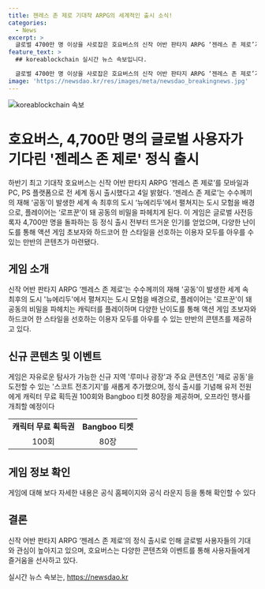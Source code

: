 ```yaml
---
title: 젠레스 존 제로 기대작 ARPG의 세계적인 출시 소식!
categories:
  - News
excerpt: >
  글로벌 4700만 명 이상을 사로잡은 호요버스의 신작 어반 판타지 ARPG ‘젠레스 존 제로’가 모바일과 PC, PS 플랫폼으로 세계 동시 출시했다. 이 게임은 공동의 비밀을 파헤치는 로프꾼으로 플레이어를 이끌며, 뜨거운 사전 등록 인기를 바탕으로 액션 게임 초보자부터 하드코어 유저까지 모두를 위한 다양한 콘텐츠가 마련됐다. 게임 출시를 기념해 특별 이벤트도 진행 중이며, 자세한 내용은 공식 홈페이지와 라운지에서 확인할 수 있다. 게임에 푹 빠질 새로운 모험, ‘젠레스 존 제로’에서 기대되는 소식이다.
feature_text: >
  ## koreablockchain 실시간 뉴스 속보입니다.

  글로벌 4700만 명 이상을 사로잡은 호요버스의 신작 어반 판타지 ARPG ‘젠레스 존 제로’가 모바일과 PC, PS 플랫폼으로 세계 동시 출시했다. 이 게임은 공동의 비밀을 파헤치는 로프꾼으로 플레이어를 이끌며, 뜨거운 사전 등록 인기를 바탕으로 액션 게임 초보자부터 하드코어 유저까지 모두를 위한 다양한 콘텐츠가 마련됐다. 게임 출시를 기념해 특별 이벤트도 진행 중이며, 자세한 내용은 공식 홈페이지와 라운지에서 확인할 수 있다. 게임에 푹 빠질 새로운 모험, ‘젠레스 존 제로’에서 기대되는 소식이다.
image: 'https://newsdao.kr/res/images/meta/newsdao_breakingnews.jpg'
---
```


<p><img src="https://newsdao.kr/res/images/meta/newsdao_breakingnews.jpg" alt="koreablockchain 속보" /></p>

<h1>호요버스, 4,700만 명의 글로벌 사용자가 기다린 '젠레스 존 제로' 정식 출시</h1>

<p data-ke-size="size16">하반기 최고 기대작 호요버스는 신작 어반 판타지 ARPG ‘젠레스 존 제로’를 모바일과 PC, PS 플랫폼으로 전 세계 동시 출시했다고 4일 밝혔다. ‘젠레스 존 제로’는 수수께끼의 재해 ‘공동’이 발생한 세계 속 최후의 도시 ‘뉴에리두’에서 펼쳐지는 도시 모험을 배경으로, 플레이어는 ‘로프꾼’이 돼 공동의 비밀을 파헤치게 된다. 이 게임은 글로벌 사전등록자 4,700만 명을 돌파하는 등 정식 출시 전부터 뜨거운 인기를 얻었으며, 다양한 난이도를 통해 액션 게임 초보자와 하드코어 한 스타일을 선호하는 이용자 모두를 아우를 수 있는 만반의 콘텐츠가 마련됐다.</p>

<h2><b>게임 소개</b></h2>

<p data-ke-size="size16">신작 어반 판타지 ARPG ‘젠레스 존 제로’는 수수께끼의 재해 '공동'이 발생한 세계 속 최후의 도시 '뉴에리두'에서 펼쳐지는 도시 모험을 배경으로, 플레이어는 '로프꾼'이 돼 공동의 비밀을 파헤치는 캐릭터를 플레이하며 다양한 난이도를 통해 액션 게임 초보자와 하드코어 한 스타일을 선호하는 이용자 모두를 아우를 수 있는 만반의 콘텐츠를 제공하고 있다.</p>

<h2><b>신규 콘텐츠 및 이벤트</b></h2>

<p data-ke-size="size16">게임은 자유로운 탐사가 가능한 신규 지역 '루미나 광장'과 주요 콘텐츠인 '제로 공동'을 도전할 수 있는 '스코트 전초기지'를 새롭게 추가했으며, 정식 출시를 기념해 유저 전원에게 캐릭터 무료 획득권 100회와 Bangboo 티켓 80장을 제공하며, 오프라인 행사를 개최할 예정이다</p>

<table>
    <tr>
        <td style="text-align: center; height: 17px;"><b>캐릭터 무료 획득권</b></td>
        <td style="text-align: center; height: 17px;"><b>Bangboo 티켓</b></td>
    </tr>
    <tr>
        <td style="text-align: center; height: 17px;">100회</td>
        <td style="text-align: center; height: 17px;">80장</td>
    </tr>
</table>

<h2><b>게임 정보 확인</b></h2>

<p data-ke-size="size16">게임에 대해 보다 자세한 내용은 공식 홈페이지와 공식 라운지 등을 통해 확인할 수 있다</p>

<h2><b>결론</b></h2>

<p data-ke-size="size16">신작 어반 판타지 ARPG ‘젠레스 존 제로’의 정식 출시로 인해 글로벌 사용자들의 기대와 관심이 높아지고 있으며, 호요버스는 다양한 콘텐츠와 이벤트를 통해 사용자들에게 즐거움을 선사하고 있다.</p>
실시간 뉴스 속보는, <a href="https://newsdao.kr" rel="dofollow">https://newsdao.kr</a>


